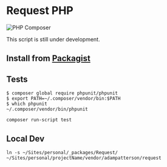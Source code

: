 # Request PHP
![PHP Composer](https://github.com/adampatterson/Request/workflows/PHP%20Composer/badge.svg?branch=main)

This script is still under development.

## Install from [Packagist](https://packagist.org/packages/adampatterson/request)

## Tests

```
$ composer global require phpunit/phpunit
$ export PATH=~/.composer/vendor/bin:$PATH
$ which phpunit
~/.composer/vendor/bin/phpunit
```

`composer run-script test`


## Local Dev

`ln -s ~/Sites/personal/_packages/Request/ ~/Sites/personal/projectName/vendor/adampatterson/request`
